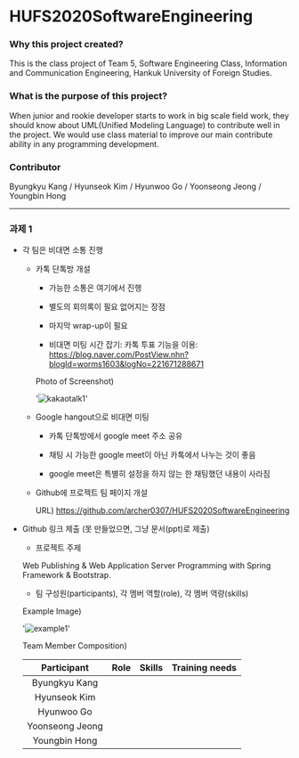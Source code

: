 # HUFS2020SoftwareEngineering

### Why this project created?
This is the class project of Team 5, Software Engineering Class, Information and Communication Engineering, Hankuk University of Foreign Studies.

### What is the purpose of this project?
When junior and rookie developer starts to work in big scale field work, they should know about UML(Unified Modeling Language) to contribute well in the project. We would use class material to improve our main contribute ability in any programming development.

### Contributor
Byungkyu Kang / Hyunseok Kim / Hyunwoo Go / Yoonseong Jeong / Youngbin Hong

- - -

### 과제 1

* 각 팀은 비대면 소통 진행

   - 카톡 단톡방 개설

      - 가능한 소통은 여기에서 진행
      
      - 별도의 회의록이 필요 없어지는 장점
        
      - 마지막 wrap-up이 필요

      - 비대면 미팅 시간 잡기: 카톡 투표 기능을 이용: <br> https://blog.naver.com/PostView.nhn?blogId=worms1603&logNo=221671288671
      
      Photo of Screenshot)
      
      '![kakaotalk1](https://github.com/archer0307/HUFS2020SoftwareEngineering/blob/master/images/kakaotalk1.png)'
      
   - Google hangout으로 비대면 미팅

      - 카톡 단톡방에서 google meet 주소 공유

      - 채팅 시 가능한 google meet이 아닌 카톡에서 나누는 것이 좋음

      - google meet은 특별히 설정을 하지 않는 한 채팅했던 내용이 사라짐 

   - Github에 프로젝트 팀 페이지 개설
      
      URL) https://github.com/archer0307/HUFS2020SoftwareEngineering
   
* Github 링크 제출 (못 만들었으면, 그냥 문서(ppt)로 제출)

   - 프로젝트 주제
   
   Web Publishing & Web Application Server Programming with Spring Framework & Bootstrap.

   - 팀 구성원(participants), 각 멤버 역할(role), 각 멤버 역량(skills)
   
   Example Image)
   
   '![example1](https://github.com/archer0307/HUFS2020SoftwareEngineering/blob/master/images/example1.png)'
   
  Team Member Composition)
   
   |Participant|Role|Skills|Training needs|
   |:---------:|:--:|:----:|:------------:|
   |Byungkyu Kang|
   |Hyunseok Kim|
   |Hyunwoo Go|
   |Yoonseong Jeong|
   |Youngbin Hong|
   
   
